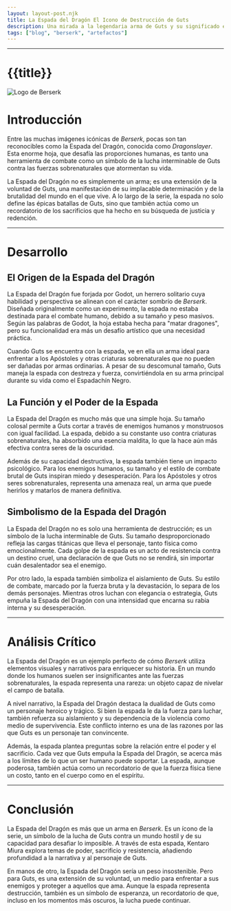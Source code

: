```yaml
---
layout: layout-post.njk
title: La Espada del Dragón El Icono de Destrucción de Guts
description: Una mirada a la legendaria arma de Guts y su significado en Berserk
tags: ["blog", "berserk", "artefactos"]
---
```

---

# {{title}}

![Logo de Berserk](/img/espada.jpeg)
# Introducción

Entre las muchas imágenes icónicas de *Berserk*, pocas son tan reconocibles como la Espada del Dragón, conocida como *Dragonslayer*. Esta enorme hoja, que desafía las proporciones humanas, es tanto una herramienta de combate como un símbolo de la lucha interminable de Guts contra las fuerzas sobrenaturales que atormentan su vida.

La Espada del Dragón no es simplemente un arma; es una extensión de la voluntad de Guts, una manifestación de su implacable determinación y de la brutalidad del mundo en el que vive. A lo largo de la serie, la espada no solo define las épicas batallas de Guts, sino que también actúa como un recordatorio de los sacrificios que ha hecho en su búsqueda de justicia y redención.

---

# Desarrollo

## El Origen de la Espada del Dragón

La Espada del Dragón fue forjada por Godot, un herrero solitario cuya habilidad y perspectiva se alinean con el carácter sombrío de *Berserk*. Diseñada originalmente como un experimento, la espada no estaba destinada para el combate humano, debido a su tamaño y peso masivos. Según las palabras de Godot, la hoja estaba hecha para "matar dragones", pero su funcionalidad era más un desafío artístico que una necesidad práctica.

Cuando Guts se encuentra con la espada, ve en ella un arma ideal para enfrentar a los Apóstoles y otras criaturas sobrenaturales que no pueden ser dañadas por armas ordinarias. A pesar de su descomunal tamaño, Guts maneja la espada con destreza y fuerza, convirtiéndola en su arma principal durante su vida como el Espadachín Negro.

## La Función y el Poder de la Espada

La Espada del Dragón es mucho más que una simple hoja. Su tamaño colosal permite a Guts cortar a través de enemigos humanos y monstruosos con igual facilidad. La espada, debido a su constante uso contra criaturas sobrenaturales, ha absorbido una esencia maldita, lo que la hace aún más efectiva contra seres de la oscuridad.

Además de su capacidad destructiva, la espada también tiene un impacto psicológico. Para los enemigos humanos, su tamaño y el estilo de combate brutal de Guts inspiran miedo y desesperación. Para los Apóstoles y otros seres sobrenaturales, representa una amenaza real, un arma que puede herirlos y matarlos de manera definitiva.

## Simbolismo de la Espada del Dragón

La Espada del Dragón no es solo una herramienta de destrucción; es un símbolo de la lucha interminable de Guts. Su tamaño desproporcionado refleja las cargas titánicas que lleva el personaje, tanto física como emocionalmente. Cada golpe de la espada es un acto de resistencia contra un destino cruel, una declaración de que Guts no se rendirá, sin importar cuán desalentador sea el enemigo.

Por otro lado, la espada también simboliza el aislamiento de Guts. Su estilo de combate, marcado por la fuerza bruta y la devastación, lo separa de los demás personajes. Mientras otros luchan con elegancia o estrategia, Guts empuña la Espada del Dragón con una intensidad que encarna su rabia interna y su desesperación.

---

# Análisis Crítico

La Espada del Dragón es un ejemplo perfecto de cómo *Berserk* utiliza elementos visuales y narrativos para enriquecer su historia. En un mundo donde los humanos suelen ser insignificantes ante las fuerzas sobrenaturales, la espada representa una rareza: un objeto capaz de nivelar el campo de batalla.

A nivel narrativo, la Espada del Dragón destaca la dualidad de Guts como un personaje heroico y trágico. Si bien la espada le da la fuerza para luchar, también refuerza su aislamiento y su dependencia de la violencia como medio de supervivencia. Este conflicto interno es una de las razones por las que Guts es un personaje tan convincente.

Además, la espada plantea preguntas sobre la relación entre el poder y el sacrificio. Cada vez que Guts empuña la Espada del Dragón, se acerca más a los límites de lo que un ser humano puede soportar. La espada, aunque poderosa, también actúa como un recordatorio de que la fuerza física tiene un costo, tanto en el cuerpo como en el espíritu.

---

# Conclusión

La Espada del Dragón es más que un arma en *Berserk*. Es un ícono de la serie, un símbolo de la lucha de Guts contra un mundo hostil y de su capacidad para desafiar lo imposible. A través de esta espada, Kentaro Miura explora temas de poder, sacrificio y resistencia, añadiendo profundidad a la narrativa y al personaje de Guts.

En manos de otro, la Espada del Dragón sería un peso insostenible. Pero para Guts, es una extensión de su voluntad, un medio para enfrentar a sus enemigos y proteger a aquellos que ama. Aunque la espada representa destrucción, también es un símbolo de esperanza, un recordatorio de que, incluso en los momentos más oscuros, la lucha puede continuar.
